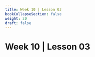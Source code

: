```yaml
---
title: Week 10 | Lesson 03
bookCollapseSection: false
weight: 20
draft: false
---
```


# Week 10 | Lesson 03